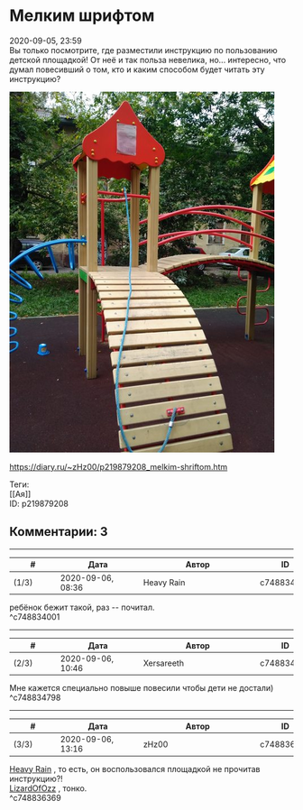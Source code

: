 Мелким шрифтом
==============

  
2020-09-05, 23:59  
 Вы только посмотрите, где разместили инструкцию по пользованию детской площадкой! От неё и так польза невелика, но... интересно, что думал повесивший о том, кто и каким способом будет читать эту инструкцию?   
   
   [![](pics/4oxKO1Pl.jpg)](https://i.imgur.com/4oxKO1P.jpg)     
  
<https://diary.ru/~zHz00/p219879208_melkim-shriftom.htm>  
  
Теги:  
[[Ая]]  
ID: p219879208  


Комментарии: 3
--------------

  


---



|         #         |              Дата              |                     Автор                     |           ID           |
| --- | --- | --- | --- |
| (1/3) | 2020-09-06, 08:36 | Heavy Rain | c748834001 |

  
 ребёнок бежит такой, раз -- почитал.   
 ^c748834001

---



|         #         |              Дата              |                     Автор                     |           ID           |
| --- | --- | --- | --- |
| (2/3) | 2020-09-06, 10:46 | Xersareeth | c748834798 |

  
 Мне кажется специально повыше повесили чтобы дети не достали)   
 ^c748834798

---



|         #         |              Дата              |                     Автор                     |           ID           |
| --- | --- | --- | --- |
| (3/3) | 2020-09-06, 13:16 | zHz00 | c748836369 |

  
  [Heavy Rain](http://kogacz.diary.ru "emotional weather report")  , то есть, он воспользовался площадкой не прочитав инструкцию?!   
  [LizardOfOzz](http://LizardsBurrow.diary.ru "One more night")  , тонко.   
 ^c748836369